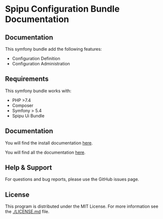 # Spipu Configuration Bundle Documentation

## Documentation

This symfony bundle add the following features:

* Configuration Definition
* Configuration Administration

## Requirements

This symfony bundle works with:

* PHP >7.4
* Composer
* Symfony > 5.4
* Spipu Ui Bundle

## Documentation

You will find the install documentation [here](./doc/install.md).

You will find all the documentation [here](./doc/README.md).

## Help & Support

For questions and bug reports, please use the GitHub issues page.

## License

This program is distributed under the MIT License. For more information see the [./LICENSE.md](./LICENSE.md) file.
